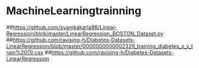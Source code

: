 # MachineLearningtrainning
##https://github.com/syamkakarla98/Linear-Regression/blob/master/LinearRegression_BOSTON_Dataset.py
##https://github.com/ravising-h/Diabetes-Datasets-LinearRegression/blob/master/0000000000002329_training_diabetes_x_y_train%20(1).csv
##https://github.com/ravising-h/Diabetes-Datasets-LinearRegression
